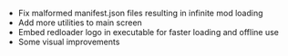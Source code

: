 - Fix malformed manifest.json files resulting in infinite mod loading
- Add more utilities to main screen
- Embed redloader logo in executable for faster loading and offline use
- Some visual improvements